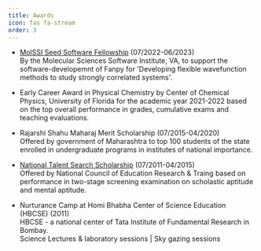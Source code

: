 ```yaml
---
title: Awards
icon: fas fa-stream
order: 3
---
```


- [MolSSI Seed Software Fellowship](https://molssi.org/fellowship/) (07/2022-06/2023)  
  By the Molecular Sciences Software Institute, VA, to support the software-developemnt of Fanpy for 'Developing flexible wavefunction methods to study strongly correlated systems'.   
  
- Early Career Award in Physical Chemistry by Center of Chemical Physics, University of Florida for the academic year 2021-2022 based on the top overall performance in grades, cumulative exams and teaching evaluations.    

- Rajarshi Shahu Maharaj Merit Scholarship (07/2015-04/2020)   
  Offered by government of Maharashtra to top 100 students of the state enrolled in undergraduate programs in institutes of national importance.   

- [National Talent Search Scholarship](https://ncert.nic.in/national-talent-examination.php) (07/2011-04/2015)   
  Offered by National Council of Education Research & Traing based on performance in two-stage screening examination on scholastic aptitude and mental aptitude.   
  
- Nurturance Camp at Homi Bhabha Center of Science Education (HBCSE) (2011)   
  HBCSE - a national center of Tata Institute of Fundamental Research in Bombay.    
  Science Lectures & laboratory sessions | Sky gazing sessions   
  
